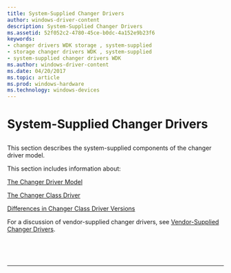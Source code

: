 ```yaml
---
title: System-Supplied Changer Drivers
author: windows-driver-content
description: System-Supplied Changer Drivers
ms.assetid: 52f052c2-4780-45ce-b0dc-4a152e9b23f6
keywords:
- changer drivers WDK storage , system-supplied
- storage changer drivers WDK , system-supplied
- system-supplied changer drivers WDK
ms.author: windows-driver-content
ms.date: 04/20/2017
ms.topic: article
ms.prod: windows-hardware
ms.technology: windows-devices
---
```


# System-Supplied Changer Drivers


## <span id="ddk_system_supplied_changer_drivers_kg"></span><span id="DDK_SYSTEM_SUPPLIED_CHANGER_DRIVERS_KG"></span>


This section describes the system-supplied components of the changer driver model.

This section includes information about:

[The Changer Driver Model](the-changer-driver-model.md)

[The Changer Class Driver](the-changer-class-driver.md)

[Differences in Changer Class Driver Versions](differences-in-changer-class-driver-versions.md)

For a discussion of vendor-supplied changer drivers, see [Vendor-Supplied Changer Drivers](vendor-supplied-changer-drivers.md).

 

 


--------------------


